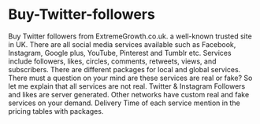 # Buy-Twitter-followers
Buy Twitter followers from ExtremeGrowth.co.uk. a well-known trusted site in UK. There are all social media services available such as Facebook, Instagram, Google plus, YouTube, Pinterest and Tumblr etc. Services include followers, likes, circles, comments, retweets, views, and subscribers. There are different packages for local and global services. There must a question on your mind are these services are real or fake? So let me explain that all services are not real. Twitter &amp; Instagram Followers and likes are server generated. Other networks have custom real and fake services on your demand. Delivery Time of each service mention in the pricing tables with packages.
